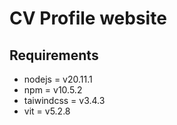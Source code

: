 # CV Profile website

## Requirements

- nodejs = v20.11.1
- npm = v10.5.2
- taiwindcss = v3.4.3
- vit = v5.2.8
